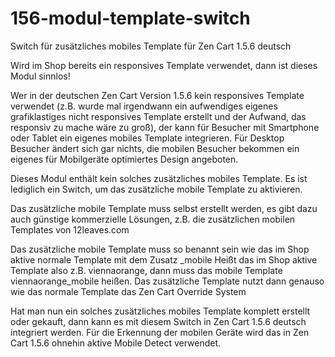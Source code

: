 # 156-modul-template-switch
Switch für zusätzliches mobiles Template für Zen Cart 1.5.6 deutsch

Wird im Shop bereits ein responsives Template verwendet, dann ist dieses Modul sinnlos!

Wer in der deutschen Zen Cart Version 1.5.6 kein responsives Template verwendet (z.B. wurde mal irgendwann ein aufwendiges eigenes grafiklastiges nicht responsives Template erstellt und der Aufwand, das responsiv zu mache wäre zu groß), der kann für Besucher mit Smartphone oder Tablet ein eigenes mobiles Template integrieren.
Für Desktop Besucher ändert sich gar nichts, die mobilen Besucher bekommen ein eigenes für Mobilgeräte optimiertes Design angeboten.

Dieses Modul enthält kein solches zusätzliches mobiles Template.
Es ist lediglich ein Switch, um das zusätzliche mobile Template zu aktivieren.

Das zusätzliche mobile Template muss selbst erstellt werden, es gibt dazu auch günstige kommerzielle Lösungen, z.B. die zusätzlichen mobilen Templates von 12leaves.com

Das zusätzliche mobile Template muss so benannt sein wie das im Shop aktive normale Template mit dem Zusatz _mobile
Heißt das im Shop aktive Template also z.B. viennaorange, dann muss das mobile Template viennaorange_mobile heißen.
Das zusätzliche Template nutzt dann genauso wie das normale Template das Zen Cart Override System

Hat man nun ein solches zusätzliches mobiles Template komplett erstellt oder gekauft, dann kann es mit diesem Switch in Zen Cart 1.5.6 deutsch integriert werden.
Für die Erkennung der mobilen Geräte wird das in Zen Cart 1.5.6 ohnehin aktive Mobile Detect verwendet.
